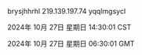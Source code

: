 brysjhhrhl 219.139.197.74 yqqlmgsycl

2024年 10月 27日 星期日 14:30:01 CST

2024年 10月 27日 星期日 06:30:01 GMT
